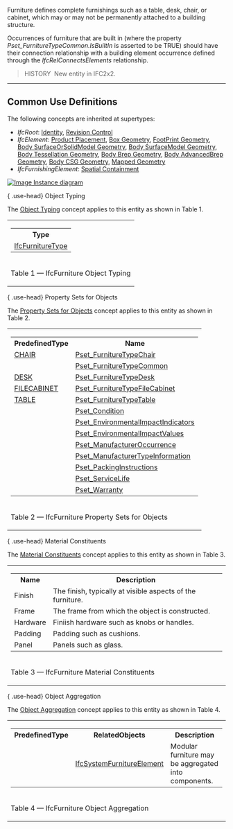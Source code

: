 Furniture defines complete furnishings such as a table, desk, chair, or cabinet, which may or may not be permanently attached to a building structure.

Occurrences of furniture that are built in (where the property _Pset_FurnitureTypeCommon.IsBuiltIn_ is asserted to be TRUE) should have their connection relationship with a building element occurrence defined through the _IfcRelConnectsElements_ relationship.

> HISTORY&nbsp; New entity in IFC2x2.

___
## Common Use Definitions
The following concepts are inherited at supertypes:

* _IfcRoot_: [Identity](../../templates/identity.htm), [Revision Control](../../templates/revision-control.htm)
* _IfcElement_: [Product Placement](../../templates/product-placement.htm), [Box Geometry](../../templates/box-geometry.htm), [FootPrint Geometry](../../templates/footprint-geometry.htm), [Body SurfaceOrSolidModel Geometry](../../templates/body-surfaceorsolidmodel-geometry.htm), [Body SurfaceModel Geometry](../../templates/body-surfacemodel-geometry.htm), [Body Tessellation Geometry](../../templates/body-tessellation-geometry.htm), [Body Brep Geometry](../../templates/body-brep-geometry.htm), [Body AdvancedBrep Geometry](../../templates/body-advancedbrep-geometry.htm), [Body CSG Geometry](../../templates/body-csg-geometry.htm), [Mapped Geometry](../../templates/mapped-geometry.htm)
* _IfcFurnishingElement_: [Spatial Containment](../../templates/spatial-containment.htm)

[![Image](../../../img/diagram.png)&nbsp;Instance diagram](../../../annex/annex-d/common-use-definitions/ifcfurniture.htm)

{ .use-head}
Object Typing

The [Object Typing](../../templates/object-typing.htm) concept applies to this entity as shown in Table 1.

<table>
<tr><td>
<table class="gridtable">
<tr><th><b>Type</b></th></tr>
<tr><td><a href="../../ifcsharedfacilitieselements/lexical/ifcfurnituretype.htm">IfcFurnitureType</a></td></tr>
</table>
</td></tr>
<tr><td><p class="table">Table 1 &mdash; IfcFurniture Object Typing</p></td></tr></table>

  
  
{ .use-head}
Property Sets for Objects

The [Property Sets for Objects](../../templates/property-sets-for-objects.htm) concept applies to this entity as shown in Table 2.

<table>
<tr><td>
<table class="gridtable">
<tr><th><b>PredefinedType</b></th><th><b>Name</b></th></tr>
<tr><td><a href="../../ifcsharedfacilitieselements/lexical/ifcfurnituretypeenum.htm">CHAIR</a></td><td><a href="../../psd/ifcsharedfacilitieselements/Pset_FurnitureTypeChair.xml">Pset_FurnitureTypeChair</a></td></tr>
<tr><td>&nbsp;</td><td><a href="../../psd/ifcsharedfacilitieselements/Pset_FurnitureTypeCommon.xml">Pset_FurnitureTypeCommon</a></td></tr>
<tr><td><a href="../../ifcsharedfacilitieselements/lexical/ifcfurnituretypeenum.htm">DESK</a></td><td><a href="../../psd/ifcsharedfacilitieselements/Pset_FurnitureTypeDesk.xml">Pset_FurnitureTypeDesk</a></td></tr>
<tr><td><a href="../../ifcsharedfacilitieselements/lexical/ifcfurnituretypeenum.htm">FILECABINET</a></td><td><a href="../../psd/ifcsharedfacilitieselements/Pset_FurnitureTypeFileCabinet.xml">Pset_FurnitureTypeFileCabinet</a></td></tr>
<tr><td><a href="../../ifcsharedfacilitieselements/lexical/ifcfurnituretypeenum.htm">TABLE</a></td><td><a href="../../psd/ifcsharedfacilitieselements/Pset_FurnitureTypeTable.xml">Pset_FurnitureTypeTable</a></td></tr>
<tr><td>&nbsp;</td><td><a href="../../psd/ifcsharedfacilitieselements/Pset_Condition.xml">Pset_Condition</a></td></tr>
<tr><td>&nbsp;</td><td><a href="../../psd/ifcproductextension/Pset_EnvironmentalImpactIndicators.xml">Pset_EnvironmentalImpactIndicators</a></td></tr>
<tr><td>&nbsp;</td><td><a href="../../psd/ifcproductextension/Pset_EnvironmentalImpactValues.xml">Pset_EnvironmentalImpactValues</a></td></tr>
<tr><td>&nbsp;</td><td><a href="../../psd/ifcsharedfacilitieselements/Pset_ManufacturerOccurrence.xml">Pset_ManufacturerOccurrence</a></td></tr>
<tr><td>&nbsp;</td><td><a href="../../psd/ifcsharedfacilitieselements/Pset_ManufacturerTypeInformation.xml">Pset_ManufacturerTypeInformation</a></td></tr>
<tr><td>&nbsp;</td><td><a href="../../psd/ifcsharedmgmtelements/Pset_PackingInstructions.xml">Pset_PackingInstructions</a></td></tr>
<tr><td>&nbsp;</td><td><a href="../../psd/ifcsharedfacilitieselements/Pset_ServiceLife.xml">Pset_ServiceLife</a></td></tr>
<tr><td>&nbsp;</td><td><a href="../../psd/ifcsharedfacilitieselements/Pset_Warranty.xml">Pset_Warranty</a></td></tr>
</table>
</td></tr>
<tr><td><p class="table">Table 2 &mdash; IfcFurniture Property Sets for Objects</p></td></tr></table>

  
  
{ .use-head}
Material Constituents

The [Material Constituents](../../templates/material-constituents.htm) concept applies to this entity as shown in Table 3.

<table>
<tr><td>
<table class="gridtable">
<tr><th><b>Name</b></th><th><b>Description</b></th></tr>
<tr><td>Finish</td><td>The finish, typically at visible aspects of the furniture.</td></tr>
<tr><td>Frame</td><td>The frame from which the object is constructed.</td></tr>
<tr><td>Hardware</td><td>Finiish hardware such as knobs or handles.</td></tr>
<tr><td>Padding</td><td>Padding such as cushions.</td></tr>
<tr><td>Panel</td><td>Panels such as glass.</td></tr>
</table>
</td></tr>
<tr><td><p class="table">Table 3 &mdash; IfcFurniture Material Constituents</p></td></tr></table>

  
  
{ .use-head}
Object Aggregation

The [Object Aggregation](../../templates/object-aggregation.htm) concept applies to this entity as shown in Table 4.

<table>
<tr><td>
<table class="gridtable">
<tr><th><b>PredefinedType</b></th><th><b>RelatedObjects</b></th><th><b>Description</b></th></tr>
<tr><td>&nbsp;</td><td><a href="../../ifcsharedfacilitieselements/lexical/ifcsystemfurnitureelement.htm">IfcSystemFurnitureElement</a></td><td>Modular furniture may be aggregated into components.</td></tr>
</table>
</td></tr>
<tr><td><p class="table">Table 4 &mdash; IfcFurniture Object Aggregation</p></td></tr></table>